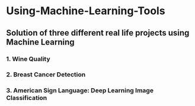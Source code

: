 # Using-Machine-Learning-Tools
## Solution of three different real life projects using Machine Learning
### 1. Wine Quality
### 2. Breast Cancer Detection
### 3. American Sign Language: Deep Learning Image Classification
